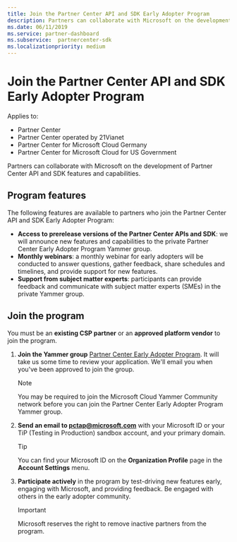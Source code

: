 ```yaml
---
title: Join the Partner Center API and SDK Early Adopter Program 
description: Partners can collaborate with Microsoft on the development of partner features and capabilities.
ms.date: 06/11/2019
ms.service: partner-dashboard
ms.subservice:  partnercenter-sdk
ms.localizationpriority: medium
---
```


# Join the Partner Center API and SDK Early Adopter Program

Applies to:

- Partner Center
- Partner Center operated by 21Vianet
- Partner Center for Microsoft Cloud Germany
- Partner Center for Microsoft Cloud for US Government

Partners can collaborate with Microsoft on the development of Partner Center API and SDK features and capabilities.

## Program features

The following features are available to partners who join the Partner Center API and SDK Early Adopter Program:

- **Access to prerelease versions of the Partner Center APIs and SDK**: we will announce new features and capabilities to the private Partner Center Early Adopter Program Yammer group.
- **Monthly webinars**: a monthly webinar for early adopters will be conducted to answer questions, gather feedback, share schedules and timelines, and provide support for new features.
- **Support from subject matter experts**: participants can provide feedback and communicate with subject matter experts (SMEs) in the private Yammer group.

## Join the program

You must be an **existing CSP partner** or an **approved platform vendor** to join the program.

1. **Join the Yammer group** [Partner Center Early Adopter Program](https://www.yammer.com/cloudpartnercommunity/#/threads/inGroup?type=in_group&feedId=5944712&view=all). It will take us some time to review your application. We'll email you when you've been approved to join the group.

   > [!NOTE]
   > You may be required to join the Microsoft Cloud Yammer Community network before you can join the Partner Center Early Adopter Program Yammer group.

2. **Send an email to [pctap@microsoft.com](mailto:pctap@microsoft.com)** with your Microsoft ID or your TiP (Testing in Production) sandbox account, and your primary domain.

   > [!TIP]
   > You can find your Microsoft ID on the **Organization Profile** page in the **Account Settings** menu.

3. **Participate actively** in the program by test-driving new features early, engaging with Microsoft, and providing feedback. Be engaged with others in the early adopter community.

   > [!IMPORTANT]
   > Microsoft reserves the right to remove inactive partners from the program.
